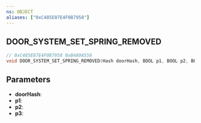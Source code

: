 ```yaml
---
ns: OBJECT
aliases: ["0xC485E07E4F0B7958"]
---
```

## DOOR_SYSTEM_SET_SPRING_REMOVED

```c
// 0xC485E07E4F0B7958 0xB4A9A558
void DOOR_SYSTEM_SET_SPRING_REMOVED(Hash doorHash, BOOL p1, BOOL p2, BOOL p3);
```


## Parameters
* **doorHash**: 
* **p1**: 
* **p2**: 
* **p3**: 

